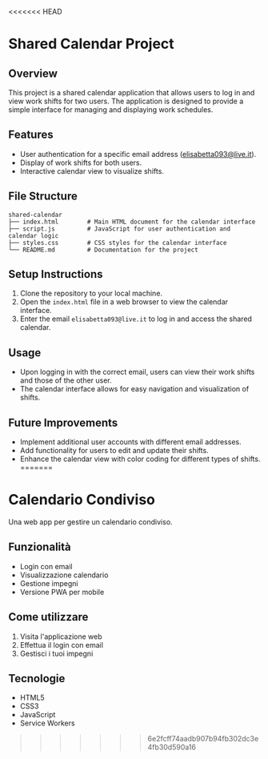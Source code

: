 <<<<<<< HEAD
# Shared Calendar Project

## Overview
This project is a shared calendar application that allows users to log in and view work shifts for two users. The application is designed to provide a simple interface for managing and displaying work schedules.

## Features
- User authentication for a specific email address (elisabetta093@live.it).
- Display of work shifts for both users.
- Interactive calendar view to visualize shifts.

## File Structure
```
shared-calendar
├── index.html        # Main HTML document for the calendar interface
├── script.js         # JavaScript for user authentication and calendar logic
├── styles.css        # CSS styles for the calendar interface
└── README.md         # Documentation for the project
```

## Setup Instructions
1. Clone the repository to your local machine.
2. Open the `index.html` file in a web browser to view the calendar interface.
3. Enter the email `elisabetta093@live.it` to log in and access the shared calendar.

## Usage
- Upon logging in with the correct email, users can view their work shifts and those of the other user.
- The calendar interface allows for easy navigation and visualization of shifts.

## Future Improvements
- Implement additional user accounts with different email addresses.
- Add functionality for users to edit and update their shifts.
- Enhance the calendar view with color coding for different types of shifts.
=======
# Calendario Condiviso

Una web app per gestire un calendario condiviso.

## Funzionalità
- Login con email
- Visualizzazione calendario
- Gestione impegni
- Versione PWA per mobile

## Come utilizzare
1. Visita l'applicazione web
2. Effettua il login con email
3. Gestisci i tuoi impegni

## Tecnologie
- HTML5
- CSS3
- JavaScript
- Service Workers
>>>>>>> 6e2fcff74aadb907b94fb302dc3e4fb30d590a16
